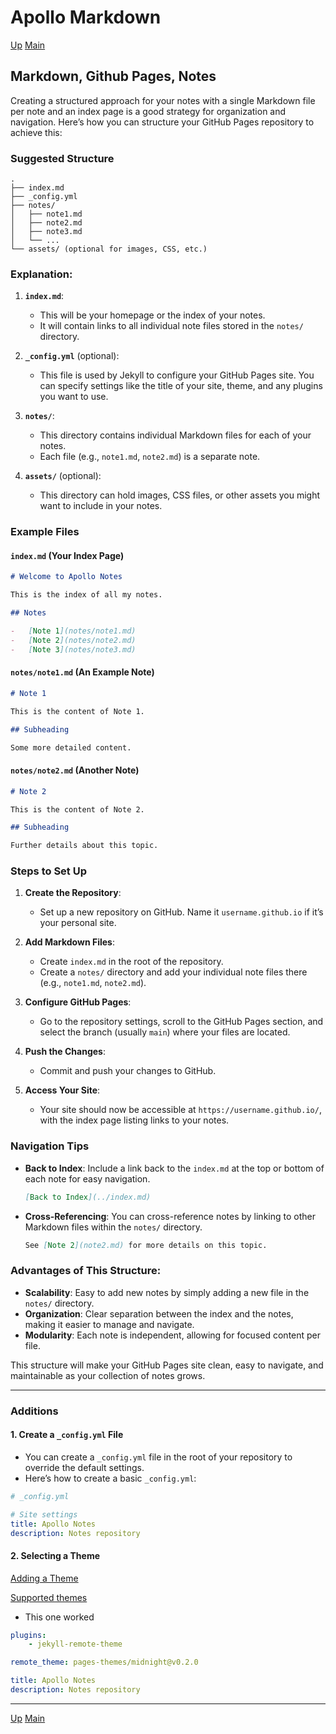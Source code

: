 # Apollo Markdown

[Up](index.md)
[Main](../../../../index.md)

## Markdown, Github Pages, Notes

Creating a structured approach for your notes with a single Markdown file per note and an index page is a good strategy for organization and navigation. Here’s how you can structure your GitHub Pages repository to achieve this:

### Suggested Structure

```
.
├── index.md
├── _config.yml
├── notes/
│   ├── note1.md
│   ├── note2.md
│   ├── note3.md
│   └── ...
└── assets/ (optional for images, CSS, etc.)
```

### Explanation:

1. **`index.md`**:

    - This will be your homepage or the index of your notes.
    - It will contain links to all individual note files stored in the `notes/` directory.

2. **`_config.yml`** (optional):

    - This file is used by Jekyll to configure your GitHub Pages site. You can specify settings like the title of your site, theme, and any plugins you want to use.

3. **`notes/`**:

    - This directory contains individual Markdown files for each of your notes.
    - Each file (e.g., `note1.md`, `note2.md`) is a separate note.

4. **`assets/`** (optional):
    - This directory can hold images, CSS files, or other assets you might want to include in your notes.

### Example Files

#### `index.md` (Your Index Page)

```markdown
# Welcome to Apollo Notes

This is the index of all my notes.

## Notes

-   [Note 1](notes/note1.md)
-   [Note 2](notes/note2.md)
-   [Note 3](notes/note3.md)
```

#### `notes/note1.md` (An Example Note)

```markdown
# Note 1

This is the content of Note 1.

## Subheading

Some more detailed content.
```

#### `notes/note2.md` (Another Note)

```markdown
# Note 2

This is the content of Note 2.

## Subheading

Further details about this topic.
```

### Steps to Set Up

1. **Create the Repository**:

    - Set up a new repository on GitHub. Name it `username.github.io` if it’s your personal site.

2. **Add Markdown Files**:

    - Create `index.md` in the root of the repository.
    - Create a `notes/` directory and add your individual note files there (e.g., `note1.md`, `note2.md`).

3. **Configure GitHub Pages**:

    - Go to the repository settings, scroll to the GitHub Pages section, and select the branch (usually `main`) where your files are located.

4. **Push the Changes**:

    - Commit and push your changes to GitHub.

5. **Access Your Site**:
    - Your site should now be accessible at `https://username.github.io/`, with the index page listing links to your notes.

### Navigation Tips

-   **Back to Index**: Include a link back to the `index.md` at the top or bottom of each note for easy navigation.

    ```markdown
    [Back to Index](../index.md)
    ```

-   **Cross-Referencing**: You can cross-reference notes by linking to other Markdown files within the `notes/` directory.

    ```markdown
    See [Note 2](note2.md) for more details on this topic.
    ```

### Advantages of This Structure:

-   **Scalability**: Easy to add new notes by simply adding a new file in the `notes/` directory.
-   **Organization**: Clear separation between the index and the notes, making it easier to manage and navigate.
-   **Modularity**: Each note is independent, allowing for focused content per file.

This structure will make your GitHub Pages site clean, easy to navigate, and maintainable as your collection of notes grows.

---

### Additions

#### 1. **Create a `_config.yml` File**

-   You can create a `_config.yml` file in the root of your repository to override the default settings.
-   Here’s how to create a basic `_config.yml`:

```yaml
# _config.yml

# Site settings
title: Apollo Notes
description: Notes repository
```

#### 2. **Selecting a Theme**

[Adding a Theme](https://docs.github.com/en/pages/setting-up-a-github-pages-site-with-jekyll/adding-a-theme-to-your-github-pages-site-using-jekyll#adding-a-theme)

[Supported themes](https://pages.github.com/themes/)

-   This one worked

```yaml
plugins:
    - jekyll-remote-theme

remote_theme: pages-themes/midnight@v0.2.0

title: Apollo Notes
description: Notes repository
```

---

[Up](index.md)
[Main](../../../../index.md)
